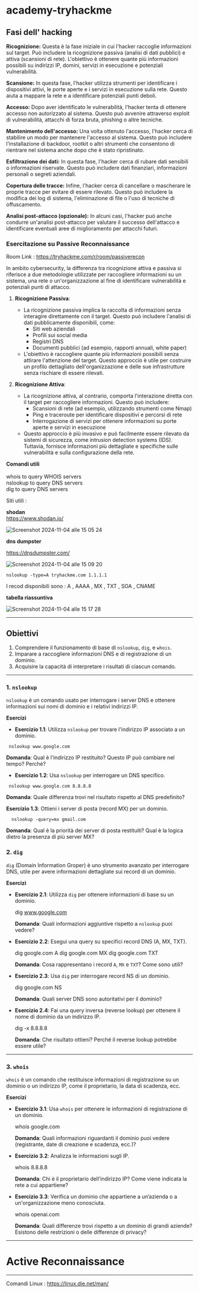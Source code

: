 # academy-tryhackme





## Fasi dell' hacking 




**Ricognizione:**
        Questa è la fase iniziale in cui l'hacker raccoglie informazioni sul target. Può includere la ricognizione passiva (analisi di dati pubblici) e attiva (scansioni di rete). L'obiettivo è ottenere quante più informazioni possibili su indirizzi IP, domini, servizi in esecuzione e potenziali vulnerabilità.

**Scansione:**
        In questa fase, l'hacker utilizza strumenti per identificare i dispositivi attivi, le porte aperte e i servizi in esecuzione sulla rete. Questo aiuta a mappare la rete e a identificare potenziali punti deboli.

**Accesso:**
        Dopo aver identificato le vulnerabilità, l'hacker tenta di ottenere accesso non autorizzato al sistema. Questo può avvenire attraverso exploit di vulnerabilità, attacchi di forza bruta, phishing o altre tecniche.

**Mantenimento dell'accesso:**
        Una volta ottenuto l'accesso, l'hacker cerca di stabilire un modo per mantenere l'accesso al sistema. Questo può includere l'installazione di backdoor, rootkit o altri strumenti che consentono di rientrare nel sistema anche dopo che è stato ripristinato.

**Esfiltrazione dei dati:**
        In questa fase, l'hacker cerca di rubare dati sensibili o informazioni riservate. Questo può includere dati finanziari, informazioni personali o segreti aziendali.

**Copertura delle tracce:**
        Infine, l'hacker cerca di cancellare o mascherare le proprie tracce per evitare di essere rilevato. Questo può includere la modifica dei log di sistema, l'eliminazione di file o l'uso di tecniche di offuscamento.

**Analisi post-attacco (opzionale):**
        In alcuni casi, l'hacker può anche condurre un'analisi post-attacco per valutare il successo dell'attacco e identificare eventuali aree di miglioramento per attacchi futuri.








### Esercitazione su Passive Reconnaissance
Room Link : https://tryhackme.com/r/room/passiverecon


In ambito cybersecurity, la differenza tra ricognizione attiva e passiva si riferisce a due metodologie utilizzate per raccogliere informazioni su un sistema, 
una rete o un'organizzazione al fine di identificare vulnerabilità e potenziali punti di attacco.


1. **Ricognizione Passiva**: 
   - La ricognizione passiva implica la raccolta di informazioni senza interagire direttamente con il target. Questo può includere l'analisi di dati pubblicamente disponibili, come:
     - Siti web aziendali
     - Profili sui social media
     - Registri DNS
     - Documenti pubblici (ad esempio, rapporti annuali, white paper)
   - L'obiettivo è raccogliere quante più informazioni possibili senza attirare l'attenzione del target. Questo approccio è utile per costruire un profilo dettagliato dell'organizzazione e delle sue infrastrutture senza rischiare di essere rilevati.

2. **Ricognizione Attiva**: 
   - La ricognizione attiva, al contrario, comporta l'interazione diretta con il target per raccogliere informazioni. Questo può includere:
     - Scansioni di rete (ad esempio, utilizzando strumenti come Nmap)
     - Ping e traceroute per identificare dispositivi e percorsi di rete
     - Interrogazione di servizi per ottenere informazioni su porte aperte e servizi in esecuzione
   - Questo approccio è più invasivo e può facilmente essere rilevato da sistemi di sicurezza, come intrusion detection systems (IDS). Tuttavia, fornisce informazioni più dettagliate e specifiche sulle vulnerabilità e sulla configurazione della rete.


**Comandi utili** <br><br>
whois to query WHOIS servers <br>
nslookup to query DNS servers <br>
dig to query DNS servers<br>





Siti utili  : 

**shodan** <br>
https://www.shodan.io/

![Screenshot 2024-11-04 alle 15 05 24](https://github.com/user-attachments/assets/5053db36-ad21-40f9-b6df-307fe8a874f6)



**dns dumpster** <br>

https://dnsdumpster.com/

![Screenshot 2024-11-04 alle 15 09 20](https://github.com/user-attachments/assets/805a40fb-595a-4027-bb6a-c6ab9bcd46a3)




```
nslookup -type=A tryhackme.com 1.1.1.1
```
I recod disponibili sono : A , AAAA , MX , TXT , SOA , CNAME


**tabella riassuntiva**


![Screenshot 2024-11-04 alle 15 17 28](https://github.com/user-attachments/assets/84775497-0d30-4ab2-a2fe-e46dab91df75)


---

## Obiettivi
1. Comprendere il funzionamento di base di `nslookup`, `dig`, e `whois`.
2. Imparare a raccogliere informazioni DNS e di registrazione di un dominio.
3. Acquisire la capacità di interpretare i risultati di ciascun comando.

---

### 1. `nslookup`
`nslookup` è un comando usato per interrogare i server DNS e ottenere informazioni sui nomi di dominio e i relativi indirizzi IP.

**Esercizi**

- **Esercizio 1.1**: Utilizza `nslookup` per trovare l'indirizzo IP associato a un dominio.
 ```
  nslookup www.google.com
  ```


  **Domanda**: Qual è l'indirizzo IP restituito? Questo IP può cambiare nel tempo? Perché?

- **Esercizio 1.2**: Usa `nslookup` per interrogare un DNS specifico.

 
 ```
  nslookup www.google.com 8.8.8.8
```


  **Domanda**: Quale differenza trovi nel risultato rispetto al DNS predefinito?



**Esercizio 1.3**: Ottieni i server di posta (record MX) per un dominio.
```
  nslookup -query=mx gmail.com
```


**Domanda**: Qual è la priorità dei server di posta restituiti? Qual è la logica dietro la presenza di più server MX?



### 2. `dig`
`dig` (Domain Information Groper) è uno strumento avanzato per interrogare DNS, utile per avere informazioni dettagliate sui record di un dominio.

**Esercizi**

- **Esercizio 2.1**: Utilizza `dig` per ottenere informazioni di base su un dominio.

  dig www.google.com

  **Domanda**: Quali informazioni aggiuntive rispetto a `nslookup` puoi vedere?

- **Esercizio 2.2**: Esegui una query su specifici record DNS (A, MX, TXT).

  dig google.com A
  dig google.com MX
  dig google.com TXT
 
  **Domanda**: Cosa rappresentano i record `A`, `MX` e `TXT`? Come sono utili?

- **Esercizio 2.3**: Usa `dig` per interrogare record NS di un dominio.
 
  dig google.com NS
 
  **Domanda**: Quali server DNS sono autoritativi per il dominio?

- **Esercizio 2.4**: Fai una query inversa (reverse lookup) per ottenere il nome di dominio da un indirizzo IP.
 
  dig -x 8.8.8.8

  **Domanda**: Che risultato ottieni? Perché il reverse lookup potrebbe essere utile?

---

### 3. `whois`
`whois` è un comando che restituisce informazioni di registrazione su un dominio o un indirizzo IP, come il proprietario, la data di scadenza, ecc.

**Esercizi**

- **Esercizio 3.1**: Usa `whois` per ottenere le informazioni di registrazione di un dominio.
  
  whois google.com

  **Domanda**: Quali informazioni riguardanti il dominio puoi vedere (registrante, date di creazione e scadenza, ecc.)?

- **Esercizio 3.2**: Analizza le informazioni sugli IP.
  
  whois 8.8.8.8
  
  **Domanda**: Chi è il proprietario dell’indirizzo IP? Come viene indicata la rete a cui appartiene?

- **Esercizio 3.3**: Verifica un dominio che appartiene a un’azienda o a un'organizzazione meno conosciuta.
 
  whois openai.com

  **Domanda**: Quali differenze trovi rispetto a un dominio di grandi aziende? Esistono delle restrizioni o delle differenze di privacy?









______________________




# Active Reconnaissance







_______________________



Comandi Linux : 
https://linux.die.net/man/















